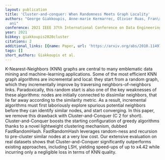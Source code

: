 ```yaml
---
layout: publication
title: 'Cluster-and-conquer: When Randomness Meets Graph Locality'
authors: "George Giakkoupis, Anne-marie Kermarrec, Olivier Ruas, Fran\xE7ois Ta\xEF\
  ani"
conference: 2021 IEEE 37th International Conference on Data Engineering (ICDE)
year: 2021
bibkey: giakkoupis2020cluster
citations: 2
additional_links: [{name: Paper, url: 'https://arxiv.org/abs/2010.11497'}]
tags: []
short_authors: Giakkoupis et al.
---
```

K-Nearest-Neighbors (KNN) graphs are central to many emblematic data mining
and machine-learning applications. Some of the most efficient KNN graph
algorithms are incremental and local: they start from a random graph, which
they incrementally improve by traversing neighbors-of-neighbors links.
Paradoxically, this random start is also one of the key weaknesses of these
algorithms: nodes are initially connected to dissimilar neighbors, that lie far
away according to the similarity metric. As a result, incremental algorithms
must first laboriously explore spurious potential neighbors before they can
identify similar nodes, and start converging. In this paper, we remove this
drawback with Cluster-and-Conquer (C 2 for short). Cluster-and-Conquer boosts
the starting configuration of greedy algorithms thanks to a novel lightweight
clustering mechanism, dubbed FastRandomHash. FastRandomHash leverages
random-ness and recursion to pre-cluster similar nodes at a very low cost. Our
extensive evaluation on real datasets shows that Cluster-and-Conquer
significantly outperforms existing approaches, including LSH, yielding
speed-ups of up to x4.42 while incurring only a negligible loss in terms of KNN
quality.